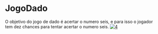 # JogoDado
O objetivo do jogo de dado é acertar o numero seis, e para isso o jogador tem dez chances para tentar acertar o numero seis.
<a href='https://postimages.org/' target='_blank'><img src='https://i.postimg.cc/3xhmZQXP/4.png' border='0' alt='4'/></a>
